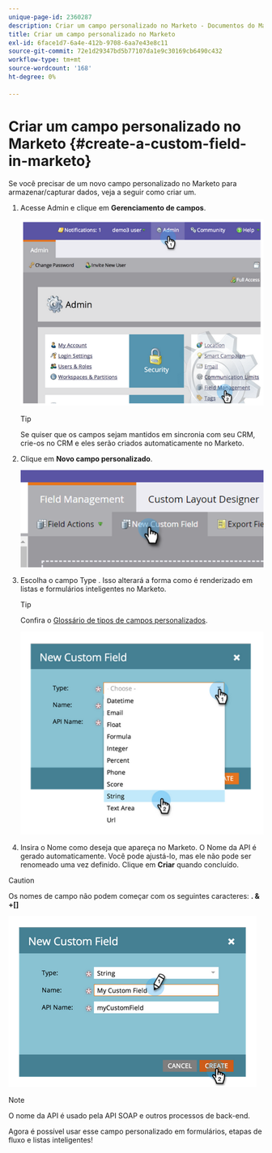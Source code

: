 ```yaml
---
unique-page-id: 2360287
description: Criar um campo personalizado no Marketo - Documentos do Marketo - Documentação do produto
title: Criar um campo personalizado no Marketo
exl-id: 6face1d7-6a4e-412b-9708-6aa7e43e8c11
source-git-commit: 72e1d29347bd5b77107da1e9c30169cb6490c432
workflow-type: tm+mt
source-wordcount: '168'
ht-degree: 0%

---
```


# Criar um campo personalizado no Marketo {#create-a-custom-field-in-marketo}

Se você precisar de um novo campo personalizado no Marketo para armazenar/capturar dados, veja a seguir como criar um.

1. Acesse Admin e clique em **Gerenciamento de campos**.

   ![](assets/image2014-9-24-13-3a46-3a26.png)

   >[!TIP]
   >
   >Se quiser que os campos sejam mantidos em sincronia com seu CRM, crie-os no CRM e eles serão criados automaticamente no Marketo.

1. Clique em **Novo campo personalizado**.

   ![](assets/two.png)

1. Escolha o campo Type . Isso alterará a forma como é renderizado em listas e formulários inteligentes no Marketo.

   >[!TIP]
   >
   >Confira o [Glossário de tipos de campos personalizados](/help/marketo/product-docs/administration/field-management/custom-field-type-glossary.md).

   ![](assets/image2014-9-24-13-3a47-3a42.png)

1. Insira o Nome como deseja que apareça no Marketo. O Nome da API é gerado automaticamente. Você pode ajustá-lo, mas ele não pode ser renomeado uma vez definido. Clique em **Criar** quando concluído.

>[!CAUTION]
>
>Os nomes de campo não podem começar com os seguintes caracteres: **. &amp; +[]**

![](assets/image2014-9-24-13-3a48-3a26.png)

>[!NOTE]
>
>O nome da API é usado pela API SOAP e outros processos de back-end.

Agora é possível usar esse campo personalizado em formulários, etapas de fluxo e listas inteligentes!
